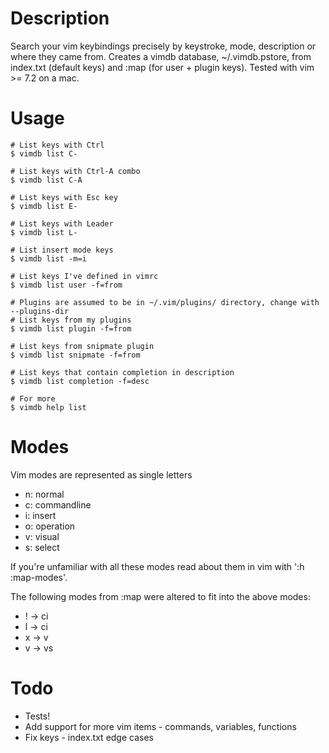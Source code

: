 Description
===========

Search your vim keybindings precisely by keystroke, mode, description or where they came from.
Creates a vimdb database, ~/.vimdb.pstore, from index.txt (default keys) and :map (for user + plugin
keys). Tested with vim >= 7.2 on a mac.

Usage
=====

    # List keys with Ctrl
    $ vimdb list C-

    # List keys with Ctrl-A combo
    $ vimdb list C-A

    # List keys with Esc key
    $ vimdb list E-

    # List keys with Leader
    $ vimdb list L-

    # List insert mode keys
    $ vimdb list -m=i

    # List keys I've defined in vimrc
    $ vimdb list user -f=from

    # Plugins are assumed to be in ~/.vim/plugins/ directory, change with --plugins-dir
    # List keys from my plugins
    $ vimdb list plugin -f=from

    # List keys from snipmate plugin
    $ vimdb list snipmate -f=from

    # List keys that contain completion in description
    $ vimdb list completion -f=desc

    # For more
    $ vimdb help list

Modes
=====

Vim modes are represented as single letters

* n: normal
* c: commandline
* i: insert
* o: operation
* v: visual
* s: select

If you're unfamiliar with all these modes read about them in vim with ':h :map-modes'.

The following modes from :map were altered to fit into the above modes:

* ! -> ci
* l -> ci
* x -> v
* v -> vs

Todo
====

* Tests!
* Add support for more vim items - commands, variables, functions
* Fix keys - index.txt edge cases
